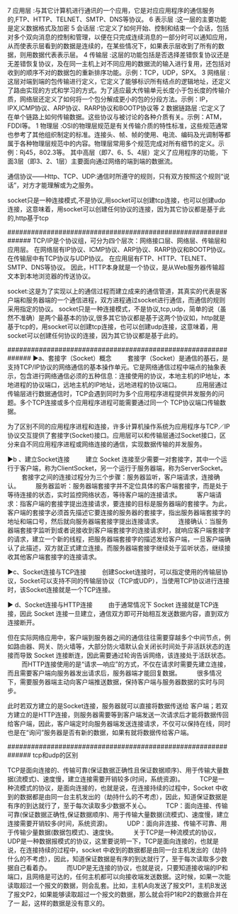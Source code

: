 7 应用层 :与其它计算机进行通讯的一个应用，它是对应应用程序的通信服务的,FTP、HTTP、TELNET、SMTP、DNS等协议。
6 表示层 :这一层的主要功能是定义数据格式及加密
5 会话层 :它定义了如何开始、控制和结束一个会话，包括对多个双向消息的控制和管理，以便在只完成连续消息的一部分时可以通知应用，从而使表示层看到的数据是连续的，在某些情况下，如果表示层收到了所有的数据，则用数据代表表示层。
4 传输层 :这层的功能包括是否选择差错恢复协议还是无差错恢复协议，及在同一主机上对不同应用的数据流的输入进行复用，还包括对收到的顺序不对的数据包的重新排序功能。示例：TCP，UDP，SPX。
3 网络层 :这层对端到端的包传输进行定义，它定义了能够标识所有结点的逻辑地址，还定义了路由实现的方式和学习的方式。为了适应最大传输单元长度小于包长度的传输介质，网络层还定义了如何将一个包分解成更小的包的分段方法。示例：IP，IPX,ICMP协议、ARP协议、RARP协议和BOOTP协议等
2 数据链路层 :它定义了在单个链路上如何传输数据。这些协议与被讨论的各种介质有关。示例：ATM，FDDI等。
1 物理层 :OSI的物理层规范是有关传输介质的特性标准，这些规范通常也参考了其他组织制定的标准。连接头、帧、帧的使用、电流、编码及光调制等都属于各种物理层规范中的内容。物理层常用多个规范完成对所有细节的定义。示例：Rj45，802.3等。
其中高层（即7、6、5、4层）定义了应用程序的功能，下面3层（即3、2、1层）主要面向通过网络的端到端的数据流。

通信协议——Http、TCP、UDP:通信时所遵守的规则，只有双方按照这个规则“说话”，对方才能理解或为之服务。

socket只是一种连接模式,不是协议,用socket可以创建tcp连接，也可以创建udp连接，这意味着，用socket可以创建任何协议的连接，因为其它协议都是基于此的,http基于tcp


##############################################################
TCP/IP是个协议组，可分为四个层次：网络接口层、网络层、传输层和应用层。
在网络层有IP协议、ICMP协议、ARP协议、RARP协议和BOOTP协议。
在传输层中有TCP协议与UDP协议。
在应用层有FTP、HTTP、TELNET、SMTP、DNS等协议。
因此，HTTP本身就是一个协议，是从Web服务器传输超文本到本地浏览器的传送协议。

socket:这是为了实现以上的通信过程而建立成来的通信管道，其真实的代表是客户端和服务器端的一个通信进程，双方进程通过socket进行通信，而通信的规则采用指定的协议。
socket只是一种连接模式，不是协议,tcp,udp，简单的说（虽然不准确）是两个最基本的协议,很多其它协议都是基于这两个协议如，http就是基于tcp的，用socket可以创建tcp连接，也可以创建udp连接，这意味着，用socket可以创建任何协议的连接，因为其它协议都是基于此的。












##############################################################
▶a、套接字（Socket）概念
　　
套接字（Socket）是通信的基石，是支持TCP/IP协议的网络通信的基本操作单元。它是网络通信过程中端点的抽象表示，包含进行网络通信必须的五种信息：连接使用的协议，本地主机的IP地址，本地进程的协议端口，远地主机的IP地址，远地进程的协议端口。
　　
应用层通过传输层进行数据通信时，TCP会遇到同时为多个应用程序进程提供并发服务的问题。多个TCP连接或多个应用程序进程可能需要通过同一个 TCP协议端口传输数据。

为了区别不同的应用程序进程和连接，许多计算机操作系统为应用程序与TCP／IP协议交互提供了套接字(Socket)接口。应用层可以和传输层通过Socket接口，区分来自不同应用程序进程或网络连接的通信，实现数据传输的并发服务。

▶b 、建立Socket连接
　　
建立 Socket 连接至少需要一对套接字，其中一个运行于客户端，称为ClientSocket，另一个运行于服务器端，称为ServerSocket。
　　
套接字之间的连接过程分为三个步骤：服务器监听，客户端请求，连接确认。
　　
服务器监听：服务器端套接字并不定位具体的客户端套接字，而是处于等待连接的状态，实时监控网络状态，等待客户端的连接请求。
　　
客户端请求：指客户端的套接字提出连接请求，要连接的目标是服务器端的套接字。为此，客户端的套接字必须首先描述它要连接的服务器的套接字，指出服务器端套接字的地址和端口号，然后就向服务器端套接字提出连接请求。
　　
连接确认：当服务器端套接字监听到或者说接收到客户端套接字的连接请求时，就响应客户端套接字的请求，建立一个新的线程，把服务器端套接字的描述发给客户端，一旦客户端确认了此描述，双方就正式建立连接。而服务器端套接字继续处于监听状态，继续接收其他客户端套接字的连接请求。

▶c、Socket连接与TCP连接
　　
创建Socket连接时，可以指定使用的传输层协议，Socket可以支持不同的传输层协议（TCP或UDP），当使用TCP协议进行连接时，该Socket连接就是一个TCP连接。

▶ d、Socket连接与HTTP连接
　　
由于通常情况下 Socket 连接就是TCP连接，因此 Socket 连接一旦建立，通信双方即可开始相互发送数据内容，直到双方连接断开。

但在实际网络应用中，客户端到服务器之间的通信往往需要穿越多个中间节点，例如路由器、网关、防火墙等，大部分防火墙默认会关闭长时间处于非活跃状态的连接而导致 Socket 连接断连，因此需要通过轮询告诉网络，该连接处于活跃状态。
　　
而HTTP连接使用的是“请求—响应”的方式，不仅在请求时需要先建立连接，而且需要客户端向服务器发出请求后，服务器端才能回复数据。
　　
很多情况下，需要服务器端主动向客户端推送数据，保持客户端与服务器数据的实时与同步。

此时若双方建立的是Socket连接，服务器就可以直接将数据传送给 客户端；若双方建立的是HTTP连接，则服务器需要等到客户端发送一次请求后才能将数据传回给客户端，因此，客户端定时向服务器端发送连接请求，不仅可以保持在线，同时也是在“询问”服务器是否有新的数据，如果有就将数据传给客户端。


##############################################################
tcp和udp的区别


TCP是面向连接的、传输可靠(保证数据正确性且保证数据顺序)、用于传输大量数据(流模式)、速度慢，建立连接需要开销较多(时间，系统资源)。
　　
TCP是一种流模式的协议，是面向连接的，也就是说，在连接持续的过程中，Socket 中收到的数据都是由同一台主机发出的（劫持什么的不考虑），因此，知道保证数据是有序的到达就行了，至于每次读取多少数据不关心。
　　
TCP：面向连接、传输可靠(保证数据正确性,保证数据顺序)、用于传输大量数据(流模式)、速度慢，建立连接需要开销较多(时间，系统资源)。
　　
UDP：面向非连接、传输不可靠、用于传输少量数据(数据包模式)、速度快。
　　
关于TCP是一种流模式的协议，UDP是一种数据报模式的协议，这里要说明一下，TCP是面向连接的，也就是说，在连接持续的过程中，socket 中收到的数据都是由同一台主机发出的（劫持什么的不考虑），因此，知道保证数据是有序的到达就行了，至于每次读取多少数据自己看着办。
　　
而UDP是无连接的协议，也就是说，只要知道接收端的IP和端口，且网络是可达的，任何主机都可以向接收端发送数据。这时候，如果一次能读取超过一个报文的数据，则会乱套。比如，主机A向发送了报文P1，主机B发送了报文P2，如果能够读取超过一个报文的数据，那么就会将P1和P2的数据合并在了一 起，这样的数据是没有意义的。
